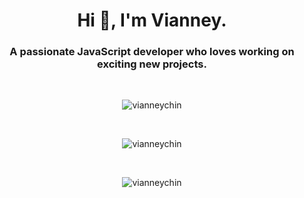 <h1 align="center">Hi 👋, I'm Vianney.</h1>
<h3 align="center">A passionate JavaScript developer who loves working on exciting new projects.</h3>

<br>


<p align="center">
  <img align="center" src="https://github-readme-stats.vercel.app/api/top-langs?username=vianneychin&show_icons=true&locale=en&layout=compact" alt="vianneychin" />
</p>
<br>
<p align="center">
  <img align="center" src="https://github-readme-stats.vercel.app/api?username=vianneychin&show_icons=true&locale=en" alt="vianneychin" />
</p>
<br>
<p align="center">
  <img align="center" src="https://github-readme-streak-stats.herokuapp.com/?user=vianneychin&" alt="vianneychin" />
</p>
